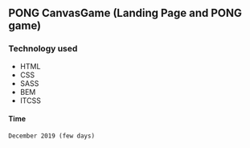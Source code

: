 ## PONG CanvasGame (Landing Page and PONG game)

### Technology used
* HTML
* CSS
* SASS
* BEM
* ITCSS

#### Time 

```
December 2019 (few days)

```

